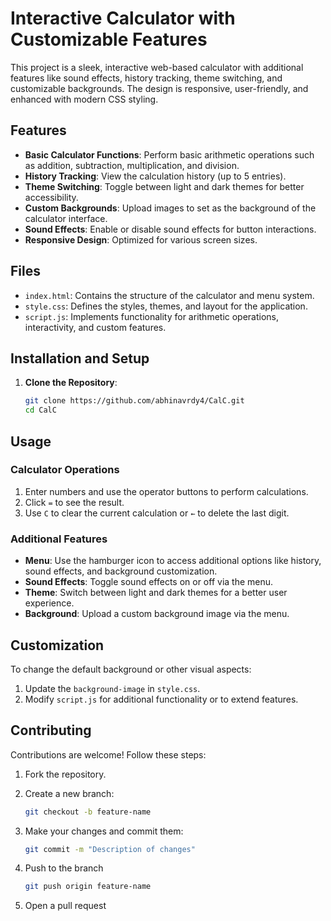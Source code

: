 # Interactive Calculator with Customizable Features

This project is a sleek, interactive web-based calculator with additional features like sound effects, history tracking, theme switching, and customizable backgrounds. The design is responsive, user-friendly, and enhanced with modern CSS styling.

## Features

- **Basic Calculator Functions**: Perform basic arithmetic operations such as addition, subtraction, multiplication, and division.
- **History Tracking**: View the calculation history (up to 5 entries).
- **Theme Switching**: Toggle between light and dark themes for better accessibility.
- **Custom Backgrounds**: Upload images to set as the background of the calculator interface.
- **Sound Effects**: Enable or disable sound effects for button interactions.
- **Responsive Design**: Optimized for various screen sizes.

## Files

- `index.html`: Contains the structure of the calculator and menu system.
- `style.css`: Defines the styles, themes, and layout for the application.
- `script.js`: Implements functionality for arithmetic operations, interactivity, and custom features.

## Installation and Setup

1. **Clone the Repository**:
   ```bash
   git clone https://github.com/abhinavrdy4/CalC.git
   cd CalC
## Usage

### Calculator Operations

1. Enter numbers and use the operator buttons to perform calculations.
2. Click `=` to see the result.
3. Use `C` to clear the current calculation or `←` to delete the last digit.

### Additional Features

- **Menu**: Use the hamburger icon to access additional options like history, sound effects, and background customization.
- **Sound Effects**: Toggle sound effects on or off via the menu.
- **Theme**: Switch between light and dark themes for a better user experience.
- **Background**: Upload a custom background image via the menu.

## Customization

To change the default background or other visual aspects:

1. Update the `background-image` in `style.css`.
2. Modify `script.js` for additional functionality or to extend features.


## Contributing

Contributions are welcome! Follow these steps:

1. Fork the repository.
2. Create a new branch:
   ```bash
   git checkout -b feature-name
3. Make your changes and commit them:

   ```bash
   git commit -m "Description of changes"
4. Push to the branch
   ```bash
   git push origin feature-name
5. Open a pull request
